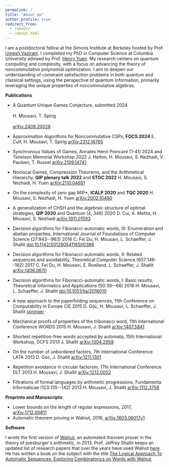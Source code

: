 ```yaml
---
permalink: /
title: "About me"
author_profile: true
redirect_from: 
  - /about/
  - /about.html
---
```


I am a postdoctoral fellow at the Simons Institute at Berkeley hosted by Prof. [Umesh Vazirani](https://people.eecs.berkeley.edu/~vazirani/). I completed my PhD in Computer Science at Columbia University advised by Prof. [Henry Yuen](https://www.henryyuen.net/). My research centers on quantum computing and complexity, with a focus on advancing the theory of noncommutative polynomial optimization. I aim to deepen our understanding of constraint satisfaction problems in both quantum and classical settings, using the perspective of quantum information, primarily leveraging the unique properties of noncommutative algebras.

<!-- You can download my **CV** [here](/files/cv.pdf). You can find a Q&A with me [here](https://quantum.columbia.edu/news/quantum-qa-phd-student-hamoon-mousavi). -->

**Publications**
+ A Quantum Unique Games Conjecture, submitted 2024<br>  
  H. Mousavi, T. Spirig<br>  
  [arXiv:2409.20028](https://arxiv.org/abs/2409.20028)  

+ Approximation Algorithms for Noncommutative CSPs, **FOCS 2024**
  E. Culf, H. Mousavi, T. Spirig
  [arXiv:2312.16765](https://arxiv.org/abs/2312.16765)
  
+ Synchronous Values of Games, Annales Henri Poincaré (1-41) 2024 and Tsirelson Memorial Workshop 2022
  J. Helton, H. Mousavi, S. Nezhadi, V. Paulsen, T. Russel
  [arXiv:2109.14741](https://arxiv.org/abs/2109.14741)

+ Nonlocal Games, Compression Theorems, and the Arithmetical Hierarchy, **QIP plenary talk 2022** and **STOC 2022**
  H. Mousavi, S. Nezhadi, H. Yuen
  [arXiv:2110.04651](https://arxiv.org/abs/2110.04651)

+ On the complexity of zero gap MIP*, **ICALP 2020** and **TQC 2020**
  H. Mousavi, S. Nezhadi, H. Yuen
  [arXiv:2002.10490](https://arxiv.org/abs/2002.10490])

+ A generalization of CHSH and the algebraic structure of optimal strategies, **QIP 2020** and Quantum (4, 346) 2020
  D. Cui, A. Mehta, H. Mousavi, S. Nezhadi
  [arXiv:1911.01593](https://arxiv.org/abs/1911.01593)


+ Decision algorithms for Fibonacci-automatic words, III: Enumeration and abelian properties, International Journal of Foundations of Computer Science (27:943--963) 2016
  C. Fei Du, H. Mousavi, L. Schaeffer, J. Shallit
  [doi:10.1142/S0129054116500386](https://www.worldscientific.com/doi/abs/10.1142/S0129054116500386?srsltid=AfmBOopcvvAYepum-7i2h_770fyc8YLEjg8_1MZ2PkuZRJXNjlcy7e1x)

+ Decision algorithms for Fibonacci-automatic words, II: Related sequences and avoidability, Theoretical Computer Science (657:146--162) 2017
  C. Fei Du, H. Mousavi, E. Rowland, L. Schaeffer, J. Shallit 
  [arXiv:1406.0670](https://arxiv.org/abs/1406.0670)

+ Decision algorithms for Fibonacci-automatic words, I: Basic results, Theoretical Informatics and Applications (50:39--66) 2016
  H. Mousavi, L. Schaeffer, J. Shallit
  [doi:10.1051/ita/2016010](https://www.rairo-ita.org/articles/ita/abs/2016/01/ita160024/ita160024.html)

+ A new approach to the paperfolding sequences, 11th Conference on Computability in Europe CIE 2015
  D. Goc, H. Mousavi, L. Schaeffer, J. Shallit
  [springer](https://link.springer.com/chapter/10.1007/978-3-319-20028-6_4)

+ Mechanical proofs of properties of the tribonacci word, 11th International Conference WORDS 2015
  H. Mousavi, J. Shallit
  [arXiv:1407.5841](https://arxiv.org/abs/1407.5841)

+ Shortest repetition-free words accepted by automata, 15th International Workshop, DCFS 2013
  J. Shallit
  [arXiv:1304.2959](https://arxiv.org/abs/1304.2959)

+ On the number of unbordered factors, 7th International Conference LATA 2013
  D. Goc, J. Shallit
  [arXiv:1211.1301](https://arxiv.org/abs/1211.1301)

+ Repetition avoidance in circular factorsm, 17th International Conference DLT 2013
  H. Mousavi, J. Shallit
  [arXiv:1212.0052](https://arxiv.org/abs/1212.0052)

+ Filtrations of formal languages by arithmetic progressions, Fundamenta Informaticae (123:135--142) 2013
  H. Mousavi, J. Shallit
  [arXiv:1112.3758](https://arxiv.org/abs/1112.3758}{arXiv:1112.3758)

**Preprints and Manuscripts**
+ Lower bounds on the length of regular expressions, 2017, [arXiv:1712.00811](https://arxiv.org/abs/1712.00811v2)
+ Automatic theorem proving in Walnut, 2016, [arXiv:1603.06017v1](https://arxiv.org/abs/1603.06017}{arXiv:1603.06017v1)

**Software**

  I wrote the first version of [Walnut](https://github.com/hamousavi/Walnut), an automated theorem prover in the theory of presburger's arithmetic, in 2013. Prof. Jeffrey Shallit keeps an updated list of research papers that over the years have used Walnut [here](https://cs.uwaterloo.ca/~shallit/walnut.html). He has written a book on the subject with the title [The Logical Approach To Automatic Sequences: Exploring Combinatorics on Words with Walnut](https://cs.uwaterloo.ca/~shallit/walnut-book.html). 



  


